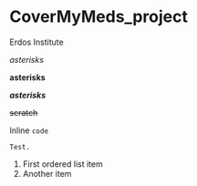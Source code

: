 # CoverMyMeds_project
Erdos Institute


*asterisks*

**asterisks**

**_asterisks_**

~~scratch~~

Inline `code`


```
Test.
```

1. First ordered list item
2. Another item
